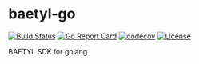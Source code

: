 baetyl-go
========

[![Build Status](https://travis-ci.org/baetyl/baetyl-go.svg?branch=master)](https://travis-ci.org/baetyl/baetyl-go)
[![Go Report Card](https://goreportcard.com/badge/github.com/baetyl/baetyl-go)](https://goreportcard.com/report/github.com/baetyl/baetyl-go) 
[![codecov](https://codecov.io/gh/baetyl/baetyl-go/branch/master/graph/badge.svg)](https://codecov.io/gh/baetyl/baetyl-go)
[![License](https://img.shields.io/github/license/baetyl/baetyl-go.svg)](./LICENSE)

BAETYL SDK for golang
